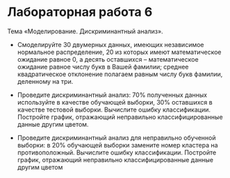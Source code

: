 # Лабораторная работа 6
Тема «Моделирование. Дискриминантный анализ».

* Смоделируйте 30 двумерных данных, имеющих независимое нормальное распределение, 20 из которых имеют математическое ожидание равное 0, а десять оставшихся – математическое ожидание равное числу букв в Вашей фамилии; среднее квадратическое отклонение полагаем равным числу букв фамилии, деленному на три.

* Проведите дискриминантный анализ: 70% полученных данных используйте в качестве обучающей выборки, 30% оставшихся в качестве тестовой выборки. Вычислите ошибку классификации. Постройте график, отражающий неправильно классифицированные данные другим цветом.

* Проведите дискриминантный анализ для неправильно обученной выборки: в 20% обучающей выборки замените номер кластера на противоположный. Вычислите ошибку классификации. Постройте график, отражающий неправильно классифицированные данные другим цветом
